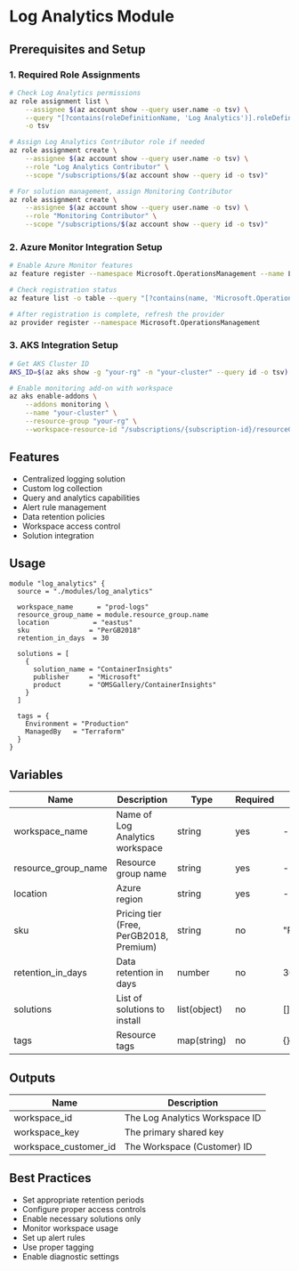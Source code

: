 # Log Analytics Module

## Prerequisites and Setup

### 1. Required Role Assignments
```bash
# Check Log Analytics permissions
az role assignment list \
    --assignee $(az account show --query user.name -o tsv) \
    --query "[?contains(roleDefinitionName, 'Log Analytics')].roleDefinitionName" \
    -o tsv

# Assign Log Analytics Contributor role if needed
az role assignment create \
    --assignee $(az account show --query user.name -o tsv) \
    --role "Log Analytics Contributor" \
    --scope "/subscriptions/$(az account show --query id -o tsv)"

# For solution management, assign Monitoring Contributor
az role assignment create \
    --assignee $(az account show --query user.name -o tsv) \
    --role "Monitoring Contributor" \
    --scope "/subscriptions/$(az account show --query id -o tsv)"
```

### 2. Azure Monitor Integration Setup
```bash
# Enable Azure Monitor features
az feature register --namespace Microsoft.OperationsManagement --name LogAnalytics

# Check registration status
az feature list -o table --query "[?contains(name, 'Microsoft.OperationsManagement/LogAnalytics')].{Name:name,State:properties.state}"

# After registration is complete, refresh the provider
az provider register --namespace Microsoft.OperationsManagement
```

### 3. AKS Integration Setup
```bash
# Get AKS Cluster ID
AKS_ID=$(az aks show -g "your-rg" -n "your-cluster" --query id -o tsv)

# Enable monitoring add-on with workspace
az aks enable-addons \
    --addons monitoring \
    --name "your-cluster" \
    --resource-group "your-rg" \
    --workspace-resource-id "/subscriptions/{subscription-id}/resourceGroups/{resource-group}/providers/Microsoft.OperationalInsights/workspaces/{workspace-name}"
```

## Features
- Centralized logging solution
- Custom log collection
- Query and analytics capabilities
- Alert rule management
- Data retention policies
- Workspace access control
- Solution integration

## Usage
```hcl
module "log_analytics" {
  source = "./modules/log_analytics"
  
  workspace_name      = "prod-logs"
  resource_group_name = module.resource_group.name
  location           = "eastus"
  sku               = "PerGB2018"
  retention_in_days  = 30
  
  solutions = [
    {
      solution_name = "ContainerInsights"
      publisher     = "Microsoft"
      product       = "OMSGallery/ContainerInsights"
    }
  ]
  
  tags = {
    Environment = "Production"
    ManagedBy   = "Terraform"
  }
}
```

## Variables

| Name | Description | Type | Required | Default |
|------|-------------|------|----------|---------|
| workspace_name | Name of Log Analytics workspace | string | yes | - |
| resource_group_name | Resource group name | string | yes | - |
| location | Azure region | string | yes | - |
| sku | Pricing tier (Free, PerGB2018, Premium) | string | no | "PerGB2018" |
| retention_in_days | Data retention in days | number | no | 30 |
| solutions | List of solutions to install | list(object) | no | [] |
| tags | Resource tags | map(string) | no | {} |

## Outputs

| Name | Description |
|------|-------------|
| workspace_id | The Log Analytics Workspace ID |
| workspace_key | The primary shared key |
| workspace_customer_id | The Workspace (Customer) ID |

## Best Practices
- Set appropriate retention periods
- Configure proper access controls
- Enable necessary solutions only
- Monitor workspace usage
- Set up alert rules
- Use proper tagging
- Enable diagnostic settings